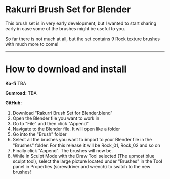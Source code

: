 # Rakurri Brush Set for Blender
This brush set is in very early development, but I wanted to start sharing early in case some of the brushes might be useful to you.

So far there is not much at all, but the set contains
9 Rock texture brushes with much more to come!

***

# **How to download and install**

**Ko-fi**
TBA

**Gumroad:**
TBA

**GitHub:**
1. Download "Rakurri Brush Set for Blender.blend"
2. Open the Blender file you want to work in
3. Go to "File" and then click "Append"
4. Navigate to the Blender file. It will open like a folder
5. Go into the "Brush" folder
6. Select all the brushes you want to import to your Blender file in the "Brushes" folder. For this release it will be Rock_01, Rock_02 and so on
7. Finally click "Append". The brushes will now be.
8. While in Sculpt Mode with the Draw Tool selected (The upmost blue sculpt tool), select the large picture located under "Brushes" in the Tool panel in Properties (screwdriver and wrench) to switch to the new brushes!

